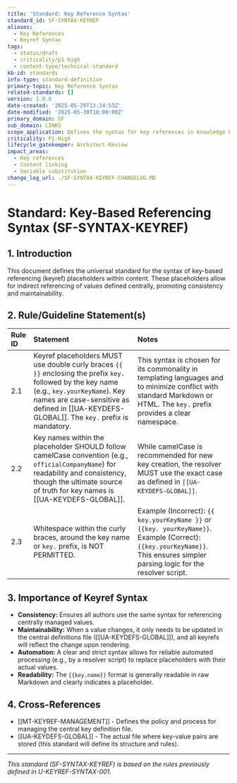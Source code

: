 ```yaml
---
title: 'Standard: Key Reference Syntax'
standard_id: SF-SYNTAX-KEYREF
aliases:
  - Key References
  - Keyref Syntax
tags:
  - status/draft
  - criticality/p1-high
  - content-type/technical-standard
kb-id: standards
info-type: standard-definition
primary-topic: Key Reference Syntax
related-standards: []
version: 1.0.0
date-created: '2025-05-29T13:24:53Z'
date-modified: '2025-05-30T18:00:00Z'
primary_domain: SF
sub_domain: LINKS
scope_application: Defines the syntax for key references in knowledge base documents.
criticality: P1-High
lifecycle_gatekeeper: Architect-Review
impact_areas:
  - Key references
  - Content linking
  - Variable substitution
change_log_url: ./SF-SYNTAX-KEYREF-CHANGELOG.MD
---
```

# Standard: Key-Based Referencing Syntax (SF-SYNTAX-KEYREF)

## 1. Introduction

This document defines the universal standard for the syntax of key-based referencing (keyref) placeholders within content. These placeholders allow for indirect referencing of values defined centrally, promoting consistency and maintainability.

## 2. Rule/Guideline Statement(s)

| Rule ID | Statement                                                                                                                                                                                             | Notes                                                                                                                                                                                                                            |
| :------ | :---------------------------------------------------------------------------------------------------------------------------------------------------------------------------------------------------- | :------------------------------------------------------------------------------------------------------------------------------------------------------------------------------------------------------------------------------- |
| 2.1     | Keyref placeholders MUST use double curly braces `{{ }}` enclosing the prefix `key.` followed by the key name (e.g., `key.yourKeyName`). Key names are case-sensitive as defined in [[UA-KEYDEFS-GLOBAL]]. The `key.` prefix is mandatory. | This syntax is chosen for its commonality in templating languages and to minimize conflict with standard Markdown or HTML. The `key.` prefix provides a clear namespace.                                                              |
| 2.2     | Key names within the placeholder SHOULD follow camelCase convention (e.g., `officialCompanyName`) for readability and consistency, though the ultimate source of truth for key names is [[UA-KEYDEFS-GLOBAL]]. | While camelCase is recommended for new key creation, the resolver MUST use the exact case as defined in `[[UA-KEYDEFS-GLOBAL]]`.                                                                                                  |
| 2.3     | Whitespace within the curly braces, around the key name or `key.` prefix, is NOT PERMITTED.                                                                                                              | Example (Incorrect): `{{ key.yourKeyName }}` or `{{key. yourKeyName}}`. <br> Example (Correct): `{{key.yourKeyName}}`. <br> This ensures simpler parsing logic for the resolver script.                                                   |

## 3. Importance of Keyref Syntax

*   **Consistency:** Ensures all authors use the same syntax for referencing centrally managed values.
*   **Maintainability:** When a value changes, it only needs to be updated in the central definitions file ([[UA-KEYDEFS-GLOBAL]]), and all keyrefs will reflect the change upon rendering.
*   **Automation:** A clear and strict syntax allows for reliable automated processing (e.g., by a resolver script) to replace placeholders with their actual values.
*   **Readability:** The `{{key.name}}` format is generally readable in raw Markdown and clearly indicates a placeholder.

## 4. Cross-References
- [[MT-KEYREF-MANAGEMENT]] - Defines the policy and process for managing the central key definition file.
- [[UA-KEYDEFS-GLOBAL]] - The actual file where key-value pairs are stored (this standard will define its structure and rules).

---
*This standard (SF-SYNTAX-KEYREF) is based on the rules previously defined in U-KEYREF-SYNTAX-001.*
